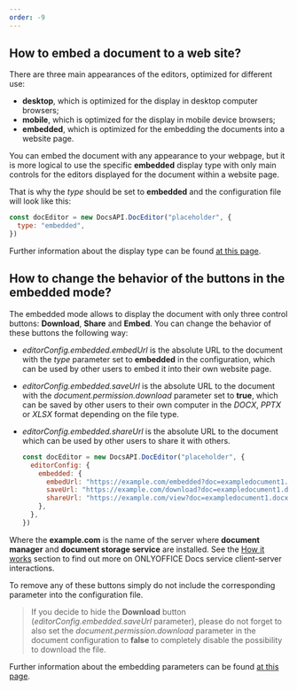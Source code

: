 ```yaml
---
order: -9
---
```


## How to embed a document to a web site?

There are three main appearances of the editors, optimized for different use:

- **desktop**, which is optimized for the display in desktop computer browsers;
- **mobile**, which is optimized for the display in mobile device browsers;
- **embedded**, which is optimized for the embedding the documents into a website page.

You can embed the document with any appearance to your webpage, but it is more logical to use the specific **embedded** display type with only main controls for the editors displayed for the document within a website page.

That is why the *type* should be set to **embedded** and the configuration file will look like this:

  ``` javascript
  const docEditor = new DocsAPI.DocEditor("placeholder", {
    type: "embedded",
  })
  ```

Further information about the display type can be found [at this page](../../../Usage%20API/Config/index.md#type).

## How to change the behavior of the buttons in the embedded mode?

The embedded mode allows to display the document with only three control buttons: **Download**, **Share** and **Embed**. You can change the behavior of these buttons the following way:

- *editorConfig.embedded.embedUrl* is the absolute URL to the document with the *type* parameter set to **embedded** in the configuration, which can be used by other users to embed it into their own website page.

- *editorConfig.embedded.saveUrl* is the absolute URL to the document with the *document.permission.download* parameter set to **true**, which can be saved by other users to their own computer in the *DOCX*, *PPTX* or *XLSX* format depending on the file type.

- *editorConfig.embedded.shareUrl* is the absolute URL to the document which can be used by other users to share it with others.

  ``` javascript
  const docEditor = new DocsAPI.DocEditor("placeholder", {
    editorConfig: {
      embedded: {
        embedUrl: "https://example.com/embedded?doc=exampledocument1.docx",
        saveUrl: "https://example.com/download?doc=exampledocument1.docx",
        shareUrl: "https://example.com/view?doc=exampledocument1.docx",
      },
    },
  })
  ```

Where the **example.com** is the name of the server where **document manager** and **document storage service** are installed. See the [How it works](../../../Get%20Started/How%20It%20Works/index.md) section to find out more on ONLYOFFICE Docs service client-server interactions.

To remove any of these buttons simply do not include the corresponding parameter into the configuration file.

> If you decide to hide the **Download** button (*editorConfig.embedded.saveUrl* parameter), please do not forget to also set the *document.permission.download* parameter in the document configuration to **false** to completely disable the possibility to download the file.

Further information about the embedding parameters can be found [at this page](../../../Usage%20API/Config/Editor/Embedded/index.md).
